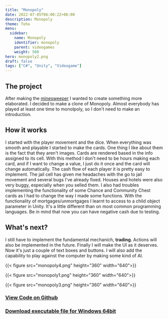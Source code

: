 ```yaml
---
title: "Monopoly"
date: 2022-07-05T06:00:22+06:00
description: Monopoly
theme: Toha
menu:
  sidebar:
    name: Monopoly
    identifier: monopoly
    parent: videogames
    weight: 500
hero: monopoly2.png
draft: false
tags: ["C#", "Unity", "Videogame"]
---
```

## The project
After making the [minesweeper](https://bernatbc.tk/posts/videogames/minesweeper/) I wanted to create something more elaborated. I decided to make a clone of Monopoly. Almost everybody has played at least one time to monolpoly, so I don't need to make an introduction.

## How it works
I started with the player movement and the dice. When everything was smooth and playable I started to make the cards. One thing I like about them is the fact that they aren't images. Cards are rendered based in the info assigned to its cell. With this method I don't need to be hours making each card, and if I want to change a value, I just do it once and the card will change automatically. The cash flow of each player it is pretty easy to implement. The jail cell has given me headaches with the go to jail movement and several bugs I've already fixed. Houses and hotels were also very buggy, especially when you selled them. I also had troubles implementing the functionality of some Chance and Community Chest cards as I had to change the way I made some functions. With the functionality of mortgages/unmortgages I learnt to access to a child object parameter in Unity. It's a little different than on most common programming languages. Be in mind that now you can have negative cash due to testing.

## What's next?
I still have to implement the fundamental mechanich, __trading__. Actions will also be implemented in the future. Finally I will make the UI as it deserves. Now it's just a couple of text boxes and buttons. I will also add the capability to play against the computer by making some kind of AI.
 
{{< figure src="monopoly4.png" height="360" width="640">}}
 
{{< figure src="monopoly1.png" height="360" width="640">}}
 
{{< figure src="monopoly3.png" height="360" width="640">}}

### [View Code on Github](https://github.com/BernatBC/Monopoly)

### [Download executable file for Windows 64bit](https://github.com/BernatBC/Monopoly/raw/main/Demo.zip)